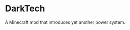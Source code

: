 DarkTech
============================================

A Minecraft mod that introduces yet another power system.
